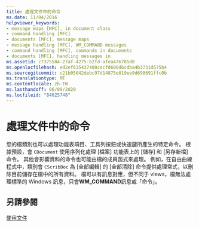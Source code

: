 ```yaml
---
title: 處理文件中的命令
ms.date: 11/04/2016
helpviewer_keywords:
- message maps [MFC], in document class
- command handling [MFC]
- documents [MFC], message maps
- message handling [MFC], WM_COMMAND messages
- command handling [MFC], commands in documents
- documents [MFC], handling messages in
ms.assetid: c7375584-27af-4275-b2fd-afea476785d0
ms.openlocfilehash: ed2ef635437408cacfd600d6cdba4b3731d575b4
ms.sourcegitcommit: c21b05042debc97d14875e019ee9d698691ffc0b
ms.translationtype: MT
ms.contentlocale: zh-TW
ms.lasthandoff: 06/09/2020
ms.locfileid: "84625748"
---
```

# <a name="handling-commands-in-the-document"></a>處理文件中的命令

您的檔類別也可以處理功能表項目、工具列按鈕或快速鍵所產生的特定命令。 根據預設，會 `CDocument` 使用序列化處理 [檔案] 功能表上的 [儲存] 和 [另存新檔] 命令。 其他會影響資料的命令也可能由檔的成員函式來處理。 例如，在自由曲線程式中，類別會 `CScribDoc` 為 [全部編輯] 的 [全部清除] 命令提供處理常式，以刪除目前儲存在檔中的所有資料。 檔可以有訊息對應，但不同于 views，檔無法處理標準的 Windows 訊息，只會**WM_COMMAND**訊息或「命令」。

## <a name="see-also"></a>另請參閱

[使用文件](using-documents.md)
